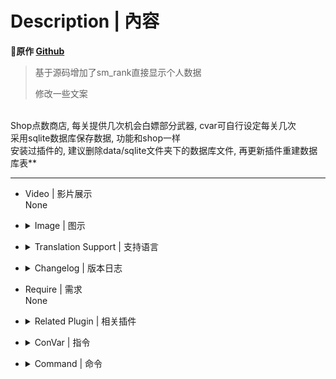 # Description | 內容
**📌原作 [Github](https://github.com/NanakaNeko/l4d2_plugins_coop/blob/main/scripting/shop.sp "Github")**
> 基于源码增加了sm_rank直接显示个人数据
>
> 修改一些文案
<br>
Shop点数商店, 每关提供几次机会白嫖部分武器, cvar可自行设定每关几次
<br>
采用sqlite数据库保存数据, 功能和shop一样<br>
安装过插件的, 建议删除data/sqlite文件夹下的数据库文件, 再更新插件重建数据库表**

---
* Video | 影片展示
<br>None

* <details><summary>Image | 图示</summary>

	![shop.smx](imgs/01.png) ![shop.smx](imgs/02.png)
</details>

* <details><summary>Translation Support | 支持语言</summary>

	```php
	简体中文
	```
</details>

* <details><summary>Changelog | 版本日志</summary>

	*  1.1.1 重构代码, 数据库增加点数, 救援关通关加1点, 增加医疗物品和投掷物品的购买
	
	* 1.1.3 增加死亡重置次数开关, 增加医疗物品购买上限, 提供设置获取点数cvar
		
	* 1.2.0 增加击杀坦克和女巫获取点数
		
	* 1.2.2 增加传送菜单
		
	* 1.2.7 投掷修改为杂项, 增加激光瞄准
		
	* 1.3.1 杂项增加子弹补充
		
	* 1.3.2 增加快捷买药, 随机单喷
		
	* 1.3.4 增加inc文件提供其他插件支持, 个人信息面板, 显示累计得分, 击杀僵尸、特感、坦克、女巫数量
		
	* 1.3.6 增加爆头率、累计黑枪
		
	* 1.3.8 新增服务器游玩时长统计
</details>

* Require | 需求
<br>None

* <details><summary>Related Plugin | 相关插件</summary>

	1. [shop_lite](https://github.com/NanakaNeko/l4d2_plugins_coop/blob/main/scripting/shop_lite.sp)
</details>

* <details><summary>ConVar | 指令</summary>

	* cfg/sourcemod/l4dinfectedbots.cfg
	```php
	// 救援通关获得的点数
	// Default: "2"
	// Minimum: "0.000000"
	//l4d2_get_point "5"
	
	// 击杀坦克或者女巫获得的点数
	// Default: "1"
	// Minimum: "0.000000"
	//l4d2_get_point_kill "2"
	
	// 补充子弹的最小间隔时间,小于0.0关闭功能
	// Default: "180.0"
	//l4d2_give_ammo_time "180.0"
	
	// 获取点数上限
	// Default: "5"
	// Minimum: "0.000000"
	//l4d2_max_point "20"
	
	// 玩家每回合传送使用次数.
	// Default: "2"
	// Minimum: "0.000000"
	//l4d2_max_transmit "2"
	
	// 医疗物品购买开关 开:1 关:0
	// Default: "1"
	// Minimum: "0.000000"
	// Maximum: "1.000000"
	//l4d2_medical_enable "1"
	
	// 玩家死亡后是否重置白嫖武器次数 开:1 关:0
	// Default: "0"
	// Minimum: "0.000000"
	// Maximum: "1.000000"
	//l4d2_reset_buy "0"
	
	// 商店开关 开:0 关:1
	// Default: "0"
	// Minimum: "0.000000"
	// Maximum: "1.000000"
	//l4d2_shop_disable "0"
	
	// 传送开关 开:1 关:0
	// Default: "1"
	// Minimum: "0.000000"
	// Maximum: "1.000000"
	//l4d2_transmit_enable "1"
	
	// 每关单人可用白嫖武器上限
	// Default: "2"
	// Minimum: "0.000000"
	//l4d2_weapon_number "2"
	```
</details>

* <details><summary>Command | 命令</summary>

	|指令|效果|
	|-|-|
	|`sm_shop`|商店总开关|
	|`sm_b \ sm_buy \ sm_rpg`|商店菜单|
	|`sm_rank`|个人数据|
	|`sm_tp`|传送菜单|
	|`sm_ammo`|补充子弹|
	|`sm_pen`|快速随机一把单喷|
	|`sm_chr`|快速选铁喷|
	|`sm_pum`|快速选木喷|
	|`sm_smg`|快速选smg|
	|`sm_uzi`|快速选uzi|
	|`sm_pilll`|快速买药|
</details>